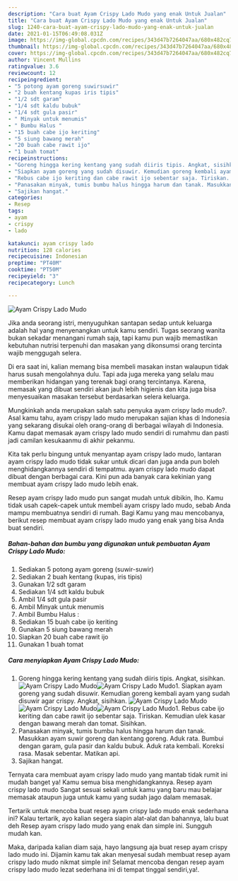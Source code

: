 ```yaml
---
description: "Cara buat Ayam Crispy Lado Mudo yang enak Untuk Jualan"
title: "Cara buat Ayam Crispy Lado Mudo yang enak Untuk Jualan"
slug: 1240-cara-buat-ayam-crispy-lado-mudo-yang-enak-untuk-jualan
date: 2021-01-15T06:49:08.031Z
image: https://img-global.cpcdn.com/recipes/343d47b7264047aa/680x482cq70/ayam-crispy-lado-mudo-foto-resep-utama.jpg
thumbnail: https://img-global.cpcdn.com/recipes/343d47b7264047aa/680x482cq70/ayam-crispy-lado-mudo-foto-resep-utama.jpg
cover: https://img-global.cpcdn.com/recipes/343d47b7264047aa/680x482cq70/ayam-crispy-lado-mudo-foto-resep-utama.jpg
author: Vincent Mullins
ratingvalue: 3.6
reviewcount: 12
recipeingredient:
- "5 potong ayam goreng suwirsuwir"
- "2 buah kentang kupas iris tipis"
- "1/2 sdt garam"
- "1/4 sdt kaldu bubuk"
- "1/4 sdt gula pasir"
- " Minyak untuk menumis"
- " Bumbu Halus "
- "15 buah cabe ijo keriting"
- "5 siung bawang merah"
- "20 buah cabe rawit ijo"
- "1 buah tomat"
recipeinstructions:
- "Goreng hingga kering kentang yang sudah diiris tipis. Angkat, sisihkan."
- "Siapkan ayam goreng yang sudah disuwir. Kemudian goreng kembali ayam yang sudah disuwir agar crispy. Angkat, sisihkan."
- "Rebus cabe ijo keriting dan cabe rawit ijo sebentar saja. Tiriskan. Kemudian ulek kasar dengan bawang merah dan tomat. Sisihkan."
- "Panasakan minyak, tumis bumbu halus hingga harum dan tanak. Masukkan ayam suwir goreng dan kentang goreng. Aduk rata. Bumbui dengan garam, gula pasir dan kaldu bubuk. Aduk rata kembali. Koreksi rasa. Masak sebentar. Matikan api."
- "Sajikan hangat."
categories:
- Resep
tags:
- ayam
- crispy
- lado

katakunci: ayam crispy lado 
nutrition: 128 calories
recipecuisine: Indonesian
preptime: "PT40M"
cooktime: "PT50M"
recipeyield: "3"
recipecategory: Lunch

---
```



![Ayam Crispy Lado Mudo](https://img-global.cpcdn.com/recipes/343d47b7264047aa/680x482cq70/ayam-crispy-lado-mudo-foto-resep-utama.jpg)

Jika anda seorang istri, menyuguhkan santapan sedap untuk keluarga adalah hal yang menyenangkan untuk kamu sendiri. Tugas seorang  wanita bukan sekadar menangani rumah saja, tapi kamu pun wajib memastikan kebutuhan nutrisi terpenuhi dan masakan yang dikonsumsi orang tercinta wajib menggugah selera.

Di era  saat ini, kalian memang bisa membeli masakan instan walaupun tidak harus susah mengolahnya dulu. Tapi ada juga mereka yang selalu mau memberikan hidangan yang terenak bagi orang tercintanya. Karena, memasak yang dibuat sendiri akan jauh lebih higienis dan kita juga bisa menyesuaikan masakan tersebut berdasarkan selera keluarga. 



Mungkinkah anda merupakan salah satu penyuka ayam crispy lado mudo?. Asal kamu tahu, ayam crispy lado mudo merupakan sajian khas di Indonesia yang sekarang disukai oleh orang-orang di berbagai wilayah di Indonesia. Kamu dapat memasak ayam crispy lado mudo sendiri di rumahmu dan pasti jadi camilan kesukaanmu di akhir pekanmu.

Kita tak perlu bingung untuk menyantap ayam crispy lado mudo, lantaran ayam crispy lado mudo tidak sukar untuk dicari dan juga anda pun boleh menghidangkannya sendiri di tempatmu. ayam crispy lado mudo dapat dibuat dengan berbagai cara. Kini pun ada banyak cara kekinian yang membuat ayam crispy lado mudo lebih enak.

Resep ayam crispy lado mudo pun sangat mudah untuk dibikin, lho. Kamu tidak usah capek-capek untuk membeli ayam crispy lado mudo, sebab Anda mampu membuatnya sendiri di rumah. Bagi Kamu yang mau mencobanya, berikut resep membuat ayam crispy lado mudo yang enak yang bisa Anda buat sendiri.

<!--inarticleads1-->

##### Bahan-bahan dan bumbu yang digunakan untuk pembuatan Ayam Crispy Lado Mudo:

1. Sediakan 5 potong ayam goreng (suwir-suwir)
1. Sediakan 2 buah kentang (kupas, iris tipis)
1. Gunakan 1/2 sdt garam
1. Sediakan 1/4 sdt kaldu bubuk
1. Ambil 1/4 sdt gula pasir
1. Ambil  Minyak untuk menumis
1. Ambil  Bumbu Halus :
1. Sediakan 15 buah cabe ijo keriting
1. Gunakan 5 siung bawang merah
1. Siapkan 20 buah cabe rawit ijo
1. Gunakan 1 buah tomat




<!--inarticleads2-->

##### Cara menyiapkan Ayam Crispy Lado Mudo:

1. Goreng hingga kering kentang yang sudah diiris tipis. Angkat, sisihkan.
<img src="https://img-global.cpcdn.com/steps/a34c0a700fbbf387/160x128cq70/ayam-crispy-lado-mudo-langkah-memasak-1-foto.jpg" alt="Ayam Crispy Lado Mudo"><img src="https://img-global.cpcdn.com/steps/301f7817d9cc2bc7/160x128cq70/ayam-crispy-lado-mudo-langkah-memasak-1-foto.jpg" alt="Ayam Crispy Lado Mudo">1. Siapkan ayam goreng yang sudah disuwir. Kemudian goreng kembali ayam yang sudah disuwir agar crispy. Angkat, sisihkan.
<img src="https://img-global.cpcdn.com/steps/f929b563e0c391cf/160x128cq70/ayam-crispy-lado-mudo-langkah-memasak-2-foto.jpg" alt="Ayam Crispy Lado Mudo"><img src="https://img-global.cpcdn.com/steps/aa25ad342a944411/160x128cq70/ayam-crispy-lado-mudo-langkah-memasak-2-foto.jpg" alt="Ayam Crispy Lado Mudo"><img src="https://img-global.cpcdn.com/steps/7c693d76a2f65b70/160x128cq70/ayam-crispy-lado-mudo-langkah-memasak-2-foto.jpg" alt="Ayam Crispy Lado Mudo">1. Rebus cabe ijo keriting dan cabe rawit ijo sebentar saja. Tiriskan. Kemudian ulek kasar dengan bawang merah dan tomat. Sisihkan.
1. Panasakan minyak, tumis bumbu halus hingga harum dan tanak. Masukkan ayam suwir goreng dan kentang goreng. Aduk rata. Bumbui dengan garam, gula pasir dan kaldu bubuk. Aduk rata kembali. Koreksi rasa. Masak sebentar. Matikan api.
1. Sajikan hangat.




Ternyata cara membuat ayam crispy lado mudo yang mantab tidak rumit ini mudah banget ya! Kamu semua bisa menghidangkannya. Resep ayam crispy lado mudo Sangat sesuai sekali untuk kamu yang baru mau belajar memasak ataupun juga untuk kamu yang sudah jago dalam memasak.

Tertarik untuk mencoba buat resep ayam crispy lado mudo enak sederhana ini? Kalau tertarik, ayo kalian segera siapin alat-alat dan bahannya, lalu buat deh Resep ayam crispy lado mudo yang enak dan simple ini. Sungguh mudah kan. 

Maka, daripada kalian diam saja, hayo langsung aja buat resep ayam crispy lado mudo ini. Dijamin kamu tak akan menyesal sudah membuat resep ayam crispy lado mudo nikmat simple ini! Selamat mencoba dengan resep ayam crispy lado mudo lezat sederhana ini di tempat tinggal sendiri,ya!.

